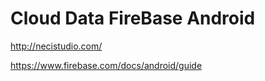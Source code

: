# Cloud Data FireBase Android

http://necistudio.com/

https://www.firebase.com/docs/android/guide

